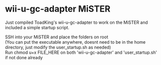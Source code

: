 wii-u-gc-adapter MiSTER
================
Just compiled ToadKing's wii-u-gc-adapter to work on the MiSTER and included a simple startup script.

SSH into your MiSTER and place the folders on root  
(You can put the executable anywhere, doesnt need to be in the home directory, just modify the user_startup.sh as needed)  
Run chmod u+x FILE_HERE on both 'wii-u-gc-adapter' and 'user_startup.sh' if not done already
